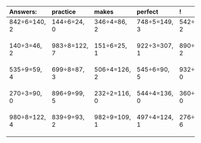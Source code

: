 | Answers: | practice | makes | perfect | ! |
| :--- | :--- | :--- | :--- | :--- |
| 842÷6=140, 2 | 144÷6=24, 0 | 346÷4=86, 2 | 748÷5=149, 3 | 542÷6=90, 2 | 
|   |   |   |   |   | 
|   |   |   |   |   | 
|   |   |   |   |   | 
| 140÷3=46, 2 | 983÷8=122, 7 | 151÷6=25, 1 | 922÷3=307, 1 | 890÷4=222, 2 | 
|   |   |   |   |   | 
|   |   |   |   |   | 
|   |   |   |   |   | 
| 535÷9=59, 4 | 699÷8=87, 3 | 506÷4=126, 2 | 545÷6=90, 5 | 932÷2=466, 0 | 
|   |   |   |   |   | 
|   |   |   |   |   | 
|   |   |   |   |   | 
| 270÷3=90, 0 | 896÷9=99, 5 | 232÷2=116, 0 | 544÷4=136, 0 | 360÷5=72, 0 | 
|   |   |   |   |   | 
|   |   |   |   |   | 
|   |   |   |   |   | 
| 980÷8=122, 4 | 839÷9=93, 2 | 982÷9=109, 1 | 497÷4=124, 1 | 276÷9=30, 6 | 
|   |   |   |   |   | 
|   |   |   |   |   | 
|   |   |   |   |   | 
